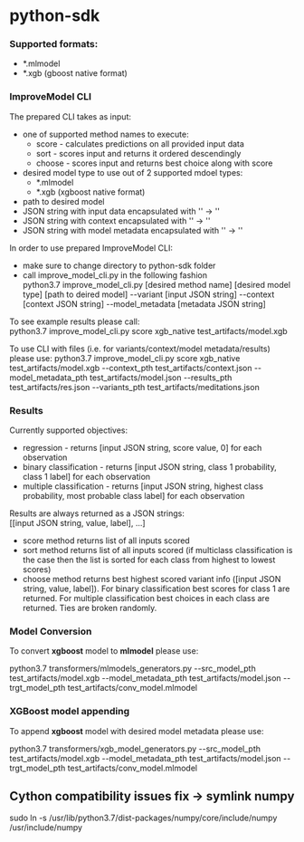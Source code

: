 # python-sdk

### Supported formats:
 - *.mlmodel
 - *.xgb (gboost native format) 

### ImproveModel CLI
The prepared CLI takes as input:
 - one of supported method names to execute:
    - score - calculates predictions on all provided input data
    - sort - scores input and returns it ordered descendingly
    - choose - scores input and returns best choice along with score
 - desired model type to use out of 2 supported mdoel types:
    - *.mlmodel
    - *.xgb (xgboost native format)
 - path to desired model
 - JSON string with input data encapsulated with '' -> '<json string>'
 - JSON string with context encapsulated with '' -> '<json string>'
 - JSON string with model metadata encapsulated with '' -> '<json string>'

In order to use prepared ImproveModel CLI:
 - make sure to change directory to python-sdk folder
 - call improve_model_cli.py in the following fashion <br>
 python3.7 improve_model_cli.py [desired method name] [desired model type] [path to deired model] --variant [input JSON string] --context [context JSON string] --model_metadata [metadata JSON string]
 
To see example results please call: <br>
python3.7 improve_model_cli.py score xgb_native test_artifacts/model.xgb

To use CLI with files (i.e. for variants/context/model metadata/results) please use:
python3.7 improve_model_cli.py score xgb_native test_artifacts/model.xgb --context_pth test_artifacts/context.json --model_metadata_pth test_artifacts/model.json --results_pth test_artifacts/res.json --variants_pth test_artifacts/meditations.json 

### Results
Currently supported objectives:
 - regression - returns [input JSON string, score value, 0] for each observation
 - binary classification - returns [input JSON string, class 1 probability, class 1 label] for each observation
 - multiple classification - returns [input JSON string, highest class probability, most probable class label] for each observation

Results are always returned as a JSON strings: <br>
[[input JSON string, value, label], ...]
 - score method returns list of all inputs scored
 - sort method returns list of all inputs scored (if multiclass classification is the case then the list is sorted for each class from highest to lowest scores)
 - choose method returns best highest scored variant info ([input JSON string, value, label]). For binary classification best scores for class 1 are returned. For multiple classification best choices in each class are returned. Ties are broken randomly. 


### Model Conversion
To convert **xgboost** model to **mlmodel** please use:

python3.7 transformers/mlmodels_generators.py --src_model_pth test_artifacts/model.xgb --model_metadata_pth test_artifacts/model.json --trgt_model_pth test_artifacts/conv_model.mlmodel

### XGBoost model appending
To append **xgboost** model with desired model metadata please use:

python3.7 transformers/xgb_model_generators.py --src_model_pth test_artifacts/model.xgb --model_metadata_pth test_artifacts/model.json --trgt_model_pth test_artifacts/conv_model.mlmodel 


## Cython compatibility issues fix -> symlink numpy

sudo ln -s /usr/lib/python3.7/dist-packages/numpy/core/include/numpy /usr/include/numpy